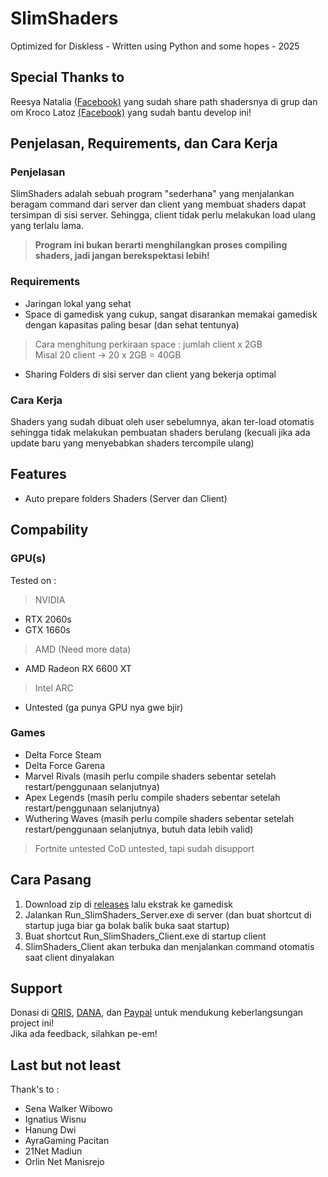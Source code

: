 # SlimShaders
Optimized for Diskless - Written using Python and some hopes - 2025

## Special Thanks to
Reesya Natalia [(Facebook)](https://www.facebook.com/reesya.natalia) yang sudah share path shadersnya di grup dan om Kroco Latoz [(Facebook)](https://www.facebook.com/bdstd21) yang sudah bantu develop ini!

## Penjelasan, Requirements, dan Cara Kerja
### Penjelasan
SlimShaders adalah sebuah program "sederhana" yang menjalankan beragam command dari server dan client yang membuat shaders dapat tersimpan di sisi server. Sehingga, client tidak perlu melakukan load ulang yang terlalu lama. 
> **Program ini bukan berarti menghilangkan proses compiling shaders, jadi jangan berekspektasi lebih!**
### Requirements
- Jaringan lokal yang sehat
- Space di gamedisk yang cukup, sangat disarankan memakai gamedisk dengan kapasitas paling besar (dan sehat tentunya)
> Cara menghitung perkiraan space : jumlah client x 2GB\
> Misal 20 client -> 20 x 2GB = 40GB
- Sharing Folders di sisi server dan client yang bekerja optimal
### Cara Kerja
Shaders yang sudah dibuat oleh user sebelumnya, akan ter-load otomatis sehingga tidak melakukan pembuatan shaders berulang (kecuali jika ada update baru yang menyebabkan shaders tercompile ulang)

## Features
- Auto prepare folders Shaders (Server dan Client)

## Compability
### GPU(s)
Tested on :
> NVIDIA
- RTX 2060s
- GTX 1660s
> AMD (Need more data)
- AMD Radeon RX 6600 XT
> Intel ARC
- Untested (ga punya GPU nya gwe bjir)
### Games
- Delta Force Steam
- Delta Force Garena
- Marvel Rivals (masih perlu compile shaders sebentar setelah restart/penggunaan selanjutnya)
- Apex Legends (masih perlu compile shaders sebentar setelah restart/penggunaan selanjutnya)
- Wuthering Waves (masih perlu compile shaders sebentar setelah restart/penggunaan selanjutnya, butuh data lebih valid)
> Fortnite untested
> CoD untested, tapi sudah disupport

## Cara Pasang
1. Download zip di [releases](https://github.com/fahmiyufrizal/shaders/releases) lalu ekstrak ke gamedisk
2. Jalankan Run_SlimShaders_Server.exe di server (dan buat shortcut di startup juga biar ga bolak balik buka saat startup)
3. Buat shortcut Run_SlimShaders_Client.exe di startup client
4. SlimShaders_Client akan terbuka dan menjalankan command otomatis saat client dinyalakan

## Support
Donasi di [QRIS](https://bit.ly/donate_fahmiyufrizal), [DANA](https://bit.ly/donate_fahmiyufrizal), dan [Paypal](https://paypal.me/fahmiyufrizal) untuk mendukung keberlangsungan project ini!\
Jika ada feedback, silahkan pe-em!

## Last but not least
Thank's to :
- Sena Walker Wibowo
- Ignatius Wisnu
- Hanung Dwi
- AyraGaming Pacitan
- 21Net Madiun
- Orlin Net Manisrejo
